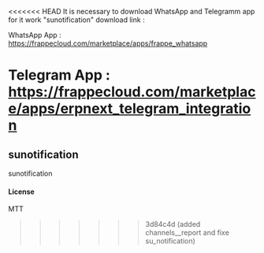 <<<<<<< HEAD
It is necessary to download WhatsApp and Telegramm app for it work "sunotification" download link :

WhatsApp App : https://frappecloud.com/marketplace/apps/frappe_whatsapp

Telegram App : https://frappecloud.com/marketplace/apps/erpnext_telegram_integration
=======
## sunotification

sunotification

#### License

MTT
>>>>>>> 3d84c4d (added channels__report and fixe su_notification)
